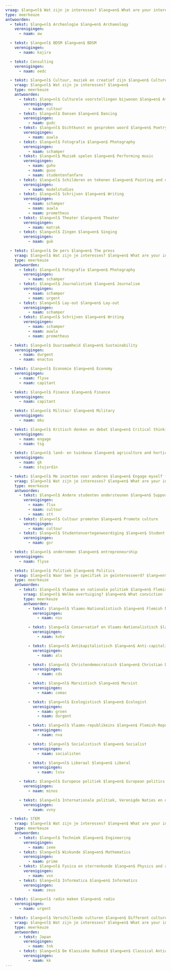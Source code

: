 ```yaml
---
vraag: $lang=nl$ Wat zijn je interesses? $lang=en$ What are your interests?
type: meerkeuze
antwoorden:
  - tekst: $lang=nl$ Archeologie $lang=en$ Archaeology
    verenigingen:
      - naam: aw

  - tekst: $lang=nl$ BDSM $lang=en$ BDSM
    verenigingen:
      - naam: kajira

  - tekst: Consulting
    verenigingen:
      - naam: oedc

  - tekst: $lang=nl$ Cultuur, muziek en creatief zijn $lang=en$ Culture, music and being creative
    vraag: $lang=nl$ Wat zijn je interesses? $lang=en$
    type: meerkeuze
    antwoorden:
      - tekst: $lang=nl$ Culturele voorstellingen bijwonen $lang=en$ Attend cultural performances
        verenigingen:
          - naam: cultour
      - tekst: $lang=nl$ Dansen $lang=en$ Dancing
        verenigingen:
          - naam: gudc
      - tekst: $lang=nl$ Dichtkunst en gesproken woord $lang=en$ Poetry and the spoken word
        verenigingen:
          - naam: auwla
      - tekst: $lang=nl$ Fotografie $lang=en$ Photography
        verenigingen:
          - naam: schamper
      - tekst: $lang=nl$ Muziek spelen $lang=en$ Performing music
        verenigingen:
          - naam: guho
          - naam: guso
          - naam: studentenfanfare
      - tekst: $lang=nl$ Schilderen en tekenen $lang=en$ Painting and drawing
        verenigingen:
          - naam: modelstudies
      - tekst: $lang=nl$ Schrijven $lang=en$ Writing
        verenigingen:
          - naam: schamper
          - naam: auwla
          - naam: prometheus
      - tekst: $lang=nl$ Theater $lang=en$ Theater
        verenigingen:
          - naam: matrak
      - tekst: $lang=nl$ Zingen $lang=en$ Singing
        verenigingen:
          - naam: guk

  - tekst: $lang=nl$ De pers $lang=en$ The press
    vraag: $lang=nl$ Wat zijn je interesses? $lang=en$ What are your interests?
    type: meerkeuze
    antwoorden:
      - tekst: $lang=nl$ Fotografie $lang=en$ Photography
        verenigingen:
          - naam: schamper
      - tekst: $lang=nl$ Journalistiek $lang=en$ Journalism
        verenigingen:
          - naam: schamper
          - naam: urgent
      - tekst: $lang=nl$ Lay-out $lang=en$ Lay-out
        verenigingen:
          - naam: schamper
      - tekst: $lang=nl$ Schrijven $lang=en$ Writing
        verenigingen:
          - naam: schamper
          - naam: auwla
          - naam: prometheus

  - tekst: $lang=nl$ Duurzaamheid $lang=en$ Sustainability
    verenigingen:
      - naam: durgent
      - naam: enactus

  - tekst: $lang=nl$ Economie $lang=en$ Economy
    verenigingen:
      - naam: flyse
      - naam: capitant

  - tekst: $lang=nl$ Finance $lang=en$ Finance
    verenigingen:
      - naam: capitant

  - tekst: $lang=nl$ Militair $lang=en$ Military
    verenigingen:
      - naam: mku

  - tekst: $lang=nl$ Kritisch denken en debat $lang=en$ Critical thinking and debate
    verenigingen:
      - naam: engage
      - naam: tsg

  - tekst: $lang=nl$ land- en tuinbouw $lang=en$ agriculture and horticulture
    verenigingen:
      - naam: gk
      - naam: stujardin

  - tekst: $lang=nl$ Me inzetten voor anderen $lang=en$ Engage myself for others
    vraag: $lang=nl$ Wat zijn je interesses? $lang=en$ What are your interests?
    type: meerkeuze
    antwoorden:
      - tekst: $lang=nl$ Andere studenten ondersteunen $lang=en$ Support other students
        verenigingen:
          - naam: flux
          - naam: cultour
          - naam: stt
      - tekst: $lang=nl$ Cultuur promoten $lang=en$ Promote culture
        verenigingen:
          - naam: cultour
      - tekst: $lang=nl$ Studentenvertegenwoordiging $lang=en$ Student representation
        verenigingen:
          - naam: gsr

  - tekst: $lang=nl$ ondernemen $lang=en$ entrepreneurship
    verenigingen:
      - naam: flyse

  - tekst: $lang=nl$ Politiek $lang=en$ Politics
    vraag: $lang=nl$ Waar ben je specifiek in geïnteresseerd? $lang=en$ What specifically are you interested in?
    type: meerkeuze
    antwoorden:
      - tekst: $lang=nl$ Vlaamse en nationale politiek $lang=en$ Flemish and national politics
        vraag: $lang=nl$ Welke overtuiging? $lang=en$ What conviction
        type: meerkeuze
        antwoorden:
          - tekst: $lang=nl$ Vlaams-Nationalistisch $lang=en$ Flemish Nationalist
            verenigingen:
              - naam: nsv

          - tekst: $lang=nl$ Conservatief en Vlaams-Nationalistisch $lang=en$ Conservative and Flemish Nationalist
            verenigingen:
              - naam: kvhv

          - tekst: $lang=nl$ Antikapitalistisch $lang=en$ Anti-capitalist
            verenigingen:
              - naam: als

          - tekst: $lang=nl$ Christendemocratisch $lang=en$ Christian Democrat
            verenigingen:
              - naam: cds

          - tekst: $lang=nl$ Marxistisch $lang=en$ Marxist
            verenigingen:
              - naam: comac

          - tekst: $lang=nl$ Ecologistisch $lang=en$ Ecologist
            verenigingen:
              - naam: groen
              - naam: durgent

          - tekst: $lang=nl$ Vlaams-republikeins $lang=en$ Flemish-Republican
            verenigingen:
              - naam: nva

          - tekst: $lang=nl$ Socialistisch $lang=en$ Socialist
            verenigingen:
              - naam: socialisten

          - tekst: $lang=nl$ Liberaal $lang=en$ Liberal
            verenigingen:
              - naam: lvsv

      - tekst: $lang=nl$ Europese politiek $lang=en$ European politics
        verenigingen:
          - naam: minos

      - tekst: $lang=nl$ Internationale politiek, Verenigde Naties en debat $lang=en$ International politics, United Nations and debate
        verenigingen:
          - naam: vvny

  - tekst: STEM
    vraag: $lang=nl$ Wat zijn je interesses? $lang=en$ What are your interests?
    type: meerkeuze
    antwoorden:
      - tekst: $lang=nl$ Techniek $lang=en$ Engineering
        verenigingen:
          - naam: ieee
      - tekst: $lang=nl$ Wiskunde $lang=en$ Mathematics
        verenigingen:
          - naam: prime
      - tekst: $lang=nl$ Fysica en sterrenkunde $lang=en$ Physics and astronomy
        verenigingen:
          - naam: vvn
      - tekst: $lang=nl$ Informatica $lang=en$ Informatics
        verenigingen:
          - naam: zeus

  - tekst: $lang=nl$ radio maken $lang=en$ radio
    verenigingen:
      - naam: urgent

  - tekst: $lang=nl$ Verschillende culturen $lang=en$ Different cultures
    vraag: $lang=nl$ Wat zijn je interesses? $lang=en$ What are your interests?
    type: meerkeuze
    antwoorden:
      - tekst: Japan
        verenigingen:
          - naam: tnk
      - tekst: $lang=nl$ De Klassieke Oudheid $lang=en$ Classical Antiquity
        verenigingen:
          - naam: kk
---
```

